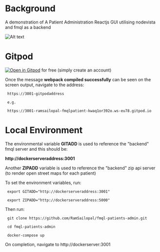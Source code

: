# Background

A demonstration of A Patient Administration Reactjs GUI utilising nodevista and fmql as a backend

 ![Alt text](patadmin.webp?raw=true?raw=true "Patient Administration")

# Gitpod

[![Open in Gitpod](https://gitpod.io/button/open-in-gitpod.svg)](https://gitpod.io/#https://github.com/RamSailopal/fmql-patients-admin) for free (simply create an account)


Once the message **webpack compiled successfully** can be seen on the screen output, navigate to the  address:

     https://3001-gitpodaddress
     
     e.g.
     
     https://3001-ramsailopal-fmqlpatient-kwaq1or392o.ws-eu78.gitpod.io
     
 # Local Environment
 
 The environmental variable **GITADD** is used to reference the "backend" fmql server and this should be:
 
 **http://dockerserveraddress:3001**
 
 Another **ZIPADD** variable is used to reference the "backend" zip api server (to render open street maps for each patient)
 
 To set the environment variables, run:
 
     export GITADD="http://dockerserveraddress:3001"
    
     export ZIPADD="http://dockerserveraddress:5000"
     
 Then run:
 
     git clone https://github.com/RamSailopal/fmql-patients-admin.git
     
     cd fmql-patients-admin
     
     docker-compose up
     
 On completion, navigate to http://dockerserver:3001

